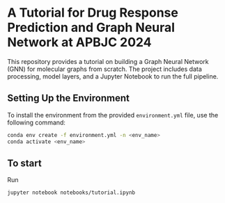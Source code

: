 # A Tutorial for Drug Response Prediction and Graph Neural Network at APBJC 2024

This repository provides a tutorial on building a Graph Neural Network (GNN) for molecular graphs from scratch. The project includes data processing, model layers, and a Jupyter Notebook to run the full pipeline.

## Setting Up the Environment

To install the environment from the provided `environment.yml` file, use the following command:

```bash
conda env create -f environment.yml -n <env_name>
conda activate <env_name>
```
## To start
Run
```bash
jupyter notebook notebooks/tutorial.ipynb
```